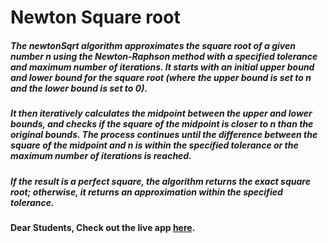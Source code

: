 # Newton Square root

##### The newtonSqrt algorithm approximates the square root of a given number n using the Newton-Raphson method with a specified tolerance and maximum number of iterations. It starts with an initial upper bound and lower bound for the square root (where the upper bound is set to n and the lower bound is set to 0).

##### It then iteratively calculates the midpoint between the upper and lower bounds, and checks if the square of the midpoint is closer to n than the original bounds. The process continues until the difference between the square of the midpoint and n is within the specified tolerance or the maximum number of iterations is reached.

##### If the result is a perfect square, the algorithm returns the exact square root; otherwise, it returns an approximation within the specified tolerance.

#### Dear Students, Check out the live app [here](https://kdeepika-brs.github.io/Hamming-algo/).

